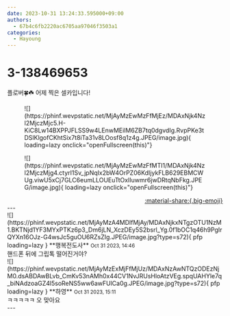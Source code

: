 ```yaml
---
date: 2023-10-31 13:24:33.595000+09:00
authors:
  - 67b4c6fb2220ac6705aa97046f3503a1
categories:
  - Hayoung
---
```


# 3-138469653

<div class="post-container" markdown="1">
<div class="content-container md-sidebar__scrollwrap" markdown="1">

플로버🍀☘️ 어제 찍은 셀카입니다!
<figure markdown="1">
![](https://phinf.wevpstatic.net/MjAyMzEwMzFfMjEz/MDAxNjk4NzI2MjczMjc5.H-KiC8Lw14BXPPJFLSS9w4LEnwMEilM6ZB7tq0dgvdIg.RvpPKe3tDSlKlgofCKhtSix7t8iTa31v8LOosf8q1z4g.JPEG/image.jpg){ loading=lazy onclick="openFullscreen(this)"}
</figure>

<figure markdown="1">
![](https://phinf.wevpstatic.net/MjAyMzEwMzFfMTI1/MDAxNjk4NzI2MjczMjg4.ctyrI1Sv_jpNqIx2bW4OrPZ06KdIjykFLB629EBMCWUg.viwU5xCj7GLC6eumLLOUEuTtOxIIuwmr6jwDRtqNbFkg.JPEG/image.jpg){ loading=lazy onclick="openFullscreen(this)"}
</figure>


</div>
</div>

<div style="text-align: right;" markdown="1">
<a href="https://weverse.io/fromis9/artist/3-138469653" style="text-align: right;">:material-share:{.big-emoji}</a>
</div>
---

<div class="comments-container md-sidebar__scrollwrap" markdown="1">
<div class="comment" markdown="1">
<div class='id-container' markdown="1">
![](https://phinf.wevpstatic.net/MjAyMzA4MDlfMjAy/MDAxNjkxNTgzOTU1NzM1.BKTNjd1YF3MYxPTKz6p3_Dm6jLN_XczDEy5S2bsrl_Yg.0f1bOC1q46h9PgIrQYXn16OJz-G4wsJc5guOU6RZsZIg.JPEG/image.jpg?type=s72){ pfp loading=lazy }
**행복전도사** <small>Oct 31 2023, 14:46</small><br>
</div>
<div class='comment-body' markdown="1">
핸드폰 뒤에 그립톡 떨어진거야?
</div>
</div>
<div class="reply" markdown="1">
<div class="comment" markdown="1">
<div class='id-container' markdown="1">
![](https://phinf.wevpstatic.net/MjAyMzExMjFfMjUz/MDAxNzAwNTQzODEzNjM0.dsABDAwBLvb_CmKv53nAMh0x44CV1NvJRUsHloAtzVEg.spqUAHYle7q_biNAdzoaGZ4l5soReNS5ww6awFUlCa0g.JPEG/image.jpg?type=s72){ pfp loading=lazy }
**<span class="artist">하영</span>** <small>Oct 31 2023, 15:11</small><br>
</div>
<div class='comment-body' markdown="1">
ㅋㅋㅋㅋㅋ 오 맞아요
</div>
</div>
</div>
</div>
---
